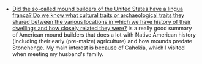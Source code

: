 - [Did the so-called mound builders of the United States have a lingua franca? Do we know what cultural traits or archaeological traits they shared between the various locations in which we have history of their dwellings and how closely related they were?](https://www.reddit.com/r/AskHistorians/comments/upueap/did_the_socalled_mound_builders_of_the_united/) is a really good summary of American mound builders that does a lot with Native American history (including their early (pre-maize) agriculture) and how mounds predate Stonehenge. My main interest is because of Cahokia, which I visited when meeting my husband's family. 